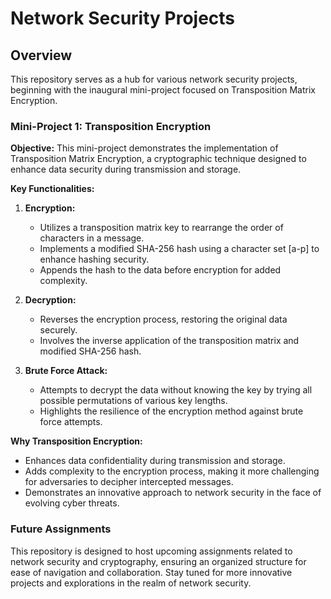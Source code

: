 # Network Security Projects

## Overview
This repository serves as a hub for various network security projects, beginning with the inaugural mini-project focused on Transposition Matrix Encryption.

### Mini-Project 1: Transposition Encryption

**Objective:**
This mini-project demonstrates the implementation of Transposition Matrix Encryption, a cryptographic technique designed to enhance data security during transmission and storage.

**Key Functionalities:**
1. **Encryption:**
   - Utilizes a transposition matrix key to rearrange the order of characters in a message.
   - Implements a modified SHA-256 hash using a character set [a-p] to enhance hashing security.
   - Appends the hash to the data before encryption for added complexity.

2. **Decryption:**
   - Reverses the encryption process, restoring the original data securely.
   - Involves the inverse application of the transposition matrix and modified SHA-256 hash.

3. **Brute Force Attack:**
   - Attempts to decrypt the data without knowing the key by trying all possible permutations of various key lengths.
   - Highlights the resilience of the encryption method against brute force attempts.

**Why Transposition Encryption:**
   - Enhances data confidentiality during transmission and storage.
   - Adds complexity to the encryption process, making it more challenging for adversaries to decipher intercepted messages.
   - Demonstrates an innovative approach to network security in the face of evolving cyber threats.


### Future Assignments
This repository is designed to host upcoming assignments related to network security and cryptography, ensuring an organized structure for ease of navigation and collaboration. Stay tuned for more innovative projects and explorations in the realm of network security.
```